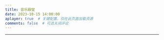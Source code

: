 ```yaml
---
title: 音乐殿堂
date: 2023-10-15 14:00:00
aplayer: true  # 关键配置，仅在此页面加载资源
comments: false  # 可选关闭评论
---
```


---




<!-- {% meting "7422861869" "netease" "playlist" "autoplay" "mutex:false" "listmaxheight:400px" "preload:none" "theme:#ad7a86"%} -->

<!-- <div class="aplayer" data-id="386538" data-server="netease" data-type="song"></div> -->

<!-- <div class="aplayer no-destroy" data-id="36870666" data-server="netease" data-type="song" data-fixed="true" data-mini="true"></div> -->

<!-- <div class="aplayer" data-id="000PeZCQ1i4XVs" data-server="tencent" data-type="artist" data-preload="auto" data-theme="#3F51B5"></div> -->
